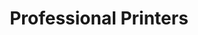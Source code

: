 ---
title: "Professional Printers"
url: /bangalore-bengaluru/professional-printers/
shop: Kopieren
---